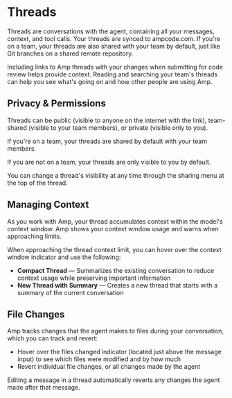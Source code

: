 # Threads

Threads are conversations with the agent, containing all your messages, context, and tool calls. Your threads are synced to ampcode.com. If you're on a team, your threads are also shared with your team by default, just like Git branches on a shared remote repository.

Including links to Amp threads with your changes when submitting for code review helps provide context. Reading and searching your team's threads can help you see what's going on and how other people are using Amp.

## Privacy & Permissions

Threads can be public (visible to anyone on the internet with the link), team-shared (visible to your team members), or private (visible only to you).

If you're on a team, your threads are shared by default with your team members.

If you are not on a team, your threads are only visible to you by default.

You can change a thread's visibility at any time through the sharing menu at the top of the thread.

## Managing Context

As you work with Amp, your thread accumulates context within the model's context window. Amp shows your context window usage and warns when approaching limits.

When approaching the thread context limit, you can hover over the context window indicator and use the following:

* **Compact Thread** — Summarizes the existing conversation to reduce context usage while preserving important information
* **New Thread with Summary** — Creates a new thread that starts with a summary of the current conversation

## File Changes

Amp tracks changes that the agent makes to files during your conversation, which you can track and revert:

* Hover over the files changed indicator (located just above the message input) to see which files were modified and by how much
* Revert individual file changes, or all changes made by the agent

Editing a message in a thread automatically reverts any changes the agent made after that message.
